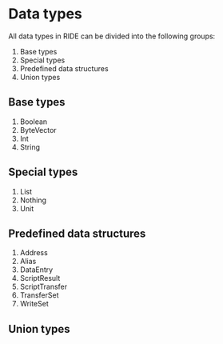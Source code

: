 # Data types

All data types in RIDE can be divided into the following groups:

1. Base types
2. Special types
3. Predefined data structures
4. Union types

## Base types

1. Boolean
2. ByteVector
3. Int
4. String

## Special types

1. List
2. Nothing
3. Unit

## Predefined data structures

1. Address
2. Alias
3. DataEntry
4. ScriptResult
5. ScriptTransfer
6. TransferSet
7. WriteSet

## Union types
